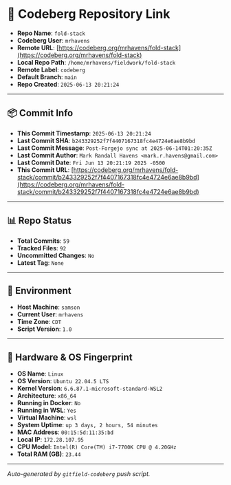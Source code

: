 # 🔗 Codeberg Repository Link

- **Repo Name**: `fold-stack`
- **Codeberg User**: `mrhavens`
- **Remote URL**: [https://codeberg.org/mrhavens/fold-stack](https://codeberg.org/mrhavens/fold-stack)
- **Local Repo Path**: `/home/mrhavens/fieldwork/fold-stack`
- **Remote Label**: `codeberg`
- **Default Branch**: `main`
- **Repo Created**: `2025-06-13 20:21:24`

---

## 📦 Commit Info

- **This Commit Timestamp**: `2025-06-13 20:21:24`
- **Last Commit SHA**: `b243329252f7f4407167318fc4e4724e6ae8b9bd`
- **Last Commit Message**: `Post-Forgejo sync at 2025-06-14T01:20:35Z`
- **Last Commit Author**: `Mark Randall Havens <mark.r.havens@gmail.com>`
- **Last Commit Date**: `Fri Jun 13 20:21:19 2025 -0500`
- **This Commit URL**: [https://codeberg.org/mrhavens/fold-stack/commit/b243329252f7f4407167318fc4e4724e6ae8b9bd](https://codeberg.org/mrhavens/fold-stack/commit/b243329252f7f4407167318fc4e4724e6ae8b9bd)

---

## 📊 Repo Status

- **Total Commits**: `59`
- **Tracked Files**: `92`
- **Uncommitted Changes**: `No`
- **Latest Tag**: `None`

---

## 🧭 Environment

- **Host Machine**: `samson`
- **Current User**: `mrhavens`
- **Time Zone**: `CDT`
- **Script Version**: `1.0`

---

## 🧬 Hardware & OS Fingerprint

- **OS Name**: `Linux`
- **OS Version**: `Ubuntu 22.04.5 LTS`
- **Kernel Version**: `6.6.87.1-microsoft-standard-WSL2`
- **Architecture**: `x86_64`
- **Running in Docker**: `No`
- **Running in WSL**: `Yes`
- **Virtual Machine**: `wsl`
- **System Uptime**: `up 3 days, 2 hours, 54 minutes`
- **MAC Address**: `00:15:5d:11:35:bd`
- **Local IP**: `172.28.107.95`
- **CPU Model**: `Intel(R) Core(TM) i7-7700K CPU @ 4.20GHz`
- **Total RAM (GB)**: `23.44`

---

_Auto-generated by `gitfield-codeberg` push script._
